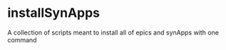 # installSynApps

A collection of scripts meant to install all of epics and synApps with one command